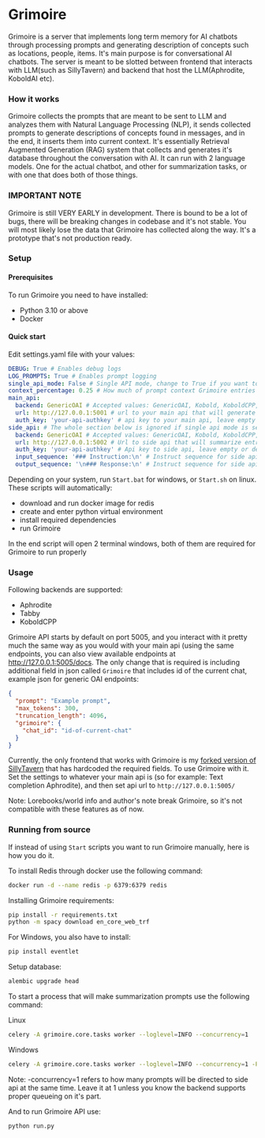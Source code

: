 # Grimoire

Grimoire is a server that implements long term memory for AI chatbots through processing prompts and generating description of concepts such as locations, people, items. It's main purpose is for conversational AI chatbots. The server is meant to be slotted between frontend that interacts with LLM(such as SillyTavern) and backend that host the LLM(Aphrodite, KoboldAI etc).

### How it works
Grimoire collects the prompts that are meant to be sent to LLM and analyzes them with Natural Language Processing (NLP), it sends collected prompts to generate descriptions of concepts found in messages, and in the end, it inserts them into current context. It's essentially Retrieval Augmented Generation (RAG) system that collects and generates it's database throughout the conversation with AI. It can run with 2 language models. One for the actual chatbot, and other for summarization tasks, or with one that does both of those things.

### IMPORTANT NOTE
Grimoire is still VERY EARLY in development. There is bound to be a lot of bugs, there will be breaking changes in codebase and it's not stable. You will most likely lose the data that Grimoire has collected along the way. It's a prototype that's not production ready.
### Setup
#### Prerequisites
To run Grimoire you need to have installed:
- Python 3.10 or above
- Docker

#### Quick start
Edit settings.yaml file with your values:
```yaml
DEBUG: True # Enables debug logs
LOG_PROMPTS: True # Enables prompt logging
single_api_mode: False # Single API mode, change to True if you want to use main api for summarization.
context_percentage: 0.25 # How much of prompt context Grimoire entries will take
main_api:
  backend: GenericOAI # Accepted values: GenericOAI, Kobold, KoboldCPP, Aphrodite, Tabby
  url: http://127.0.0.1:5001 # url to your main api that will generate responses
  auth_key: 'your-api-authkey' # api key to your main api, leave empty or delete entry if there is none
side_api: # The whole section below is ignored if single api mode is set to True
  backend: GenericOAI # Accepted values: GenericOAI, Kobold, KoboldCPP, Aphrodite, Tabby
  url: http://127.0.0.1:5002 # Url to side api that will summarize entries
  auth_key: 'your-api-authkey' # Api key to side api, leave empty or delete entry if there is none
  input_sequence: '### Instruction:\n' # Instruct sequence for side api
  output_sequence: '\n### Response:\n' # Instruct sequence for side api

```

Depending on your system, run `Start.bat` for windows, or `Start.sh` on linux. These scripts will automatically:
- download and run docker image for redis
- create and enter python virtual environment
- install required dependencies
- run Grimoire

In the end script will open 2 terminal windows, both of them are required for Grimoire to run properly

### Usage
Following backends are supported:

- Aphrodite
- Tabby
- KoboldCPP

Grimoire API starts by default on port 5005, and you interact with it pretty much the same way as you would with your main api (using the same endpoints, you can also view available endpoints at http://127.0.0.1:5005/docs. The only change that is required is including additional field in json called `Grimoire` that includes id of the current chat, example json for generic OAI endpoints:

```json
{
  "prompt": "Example prompt",
  "max_tokens": 300,
  "truncation_length": 4096,
  "grimoire": {
    "chat_id": "id-of-current-chat"
  }
}
```

Currently, the only frontend that works with Grimoire is my [forked version of SillyTavern](https://github.com/Krakenos/SillyTavern) that has hardcoded the required fields. To use Grimoire with it. Set the settings to whatever your main api is (so for example: Text completion Aphrodite), and then set api url to `http://127.0.0.1:5005/`

Note: Lorebooks/world info and author's note break Grimoire, so it's not compatible with these features as of now.
### Running from source
If instead of using `Start` scripts you want to run Grimoire manually, here is how you do it.

To install Redis through docker use the following command:
```bash
docker run -d --name redis -p 6379:6379 redis
```

Installing Grimoire requirements:
```bash
pip install -r requirements.txt
python -m spacy download en_core_web_trf
```
For Windows, you also have to install:
```bash
pip install eventlet
```

Setup database:

```bash
alembic upgrade head
```

To start a process that will make summarization prompts use the following command:

Linux
```bash
celery -A grimoire.core.tasks worker --loglevel=INFO --concurrency=1
```
Windows
```bash
celery -A grimoire.core.tasks worker --loglevel=INFO --concurrency=1 -P eventlet
```
Note: -concurrency=1 refers to how many prompts will be directed to side api at the same time. Leave it at 1 unless you know the backend supports proper queueing on it's part.

And to run Grimoire API use:
```bash
python run.py
```

